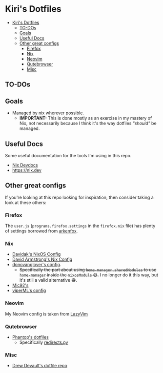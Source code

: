 # Kiri's Dotfiles

<!--toc:start-->
- [Kiri's Dotfiles](#kiris-dotfiles)
  - [TO-DOs](#to-dos)
  - [Goals](#goals)
  - [Useful Docs](#useful-docs)
  - [Other great configs](#other-great-configs)
    - [Firefox](#firefox)
    - [Nix](#nix)
    - [Neovim](#neovim)
    - [Qutebrowser](#qutebrowser)
    - [Misc](#misc)
<!--toc:end-->

## TO-DOs

## Goals

- Managed by nix wherever possible.
  - **IMPORTANT:** This is done mostly as an exercise in my mastery of Nix, not necessarily because I think it's the way dotfiles *"should"* be managed.

## Useful Docs

Some useful documentation for the tools I'm using in this repo.
- [Nix Devdocs](https://devdocs.io/nix/)
- https://nix.dev

## Other great configs

If you're looking at this repo looking for inspiration, then consider taking a look at these others:

### Firefox

The `user.js` (`programs.firefox.settings` in the `firefox.nix` file) has plenty of settings borrowed from [arkenfox](https://github.com/arkenfox/user.js).

### Nix

- [Davidak's NixOS Config](https://codeberg.org/davidak/nixos-config)
- [David Armstrong's Nix Config](https://github.com/davidarmstronglewis/nix-config)
- [donovanglover's config](https://github.com/donovanglover/dotfiles).
  -  ~~Specifically the part about using `home-manager.sharedModules` to use `home-manager` inside the `nixosModule` 😅.~~ I no longer do it this way, but it's still a valid alternative 😁.
- [Mic92's](https://github.com/Mic92/dotfiles)
- [viperML's config](https://github.com/viperML/dotfiles)

### Neovim

My Neovim config is taken from [LazyVim](https://www.lazyvim.org/)

### Qutebrowser

- [Phantop's dotfiles](https://github.com/Phantop/dotfiles/tree/main)
  - Specifically [redirects.py](https://github.com/Phantop/dotfiles/blob/main/qutebrowser/redirects.py)

### Misc

- [Drew Devault's dotfile repo](https://git.sr.ht/~sircmpwn/dotfiles)
